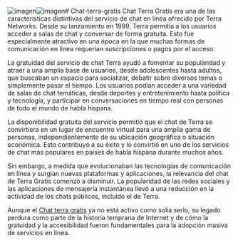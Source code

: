 ![imagen](https://github.com/urliambo/Chat-terra-gratis/assets/171377284/8d1a21b0-0963-4c6e-b2c3-09b3af1e3562)![imagen](https://github.com/urliambo/Chat-terra-gratis/assets/171377284/8d1a21b0-0963-4c6e-b2c3-09b3af1e3562)# Chat-terra-gratis
Chat Terra Gratis era una de las características distintivas del servicio de chat en línea ofrecido por Terra Networks. Desde su lanzamiento en 1999, Terra permitía a los usuarios acceder a salas de chat y conversar de forma gratuita. Esto fue especialmente atractivo en una época en la que muchas formas de comunicación en línea requerían suscripciones o pagos por el acceso.

La gratuidad del servicio de chat Terra ayudó a fomentar su popularidad y atraer a una amplia base de usuarios, desde adolescentes hasta adultos, que buscaban un espacio para socializar, debatir sobre diversos temas o simplemente pasar el tiempo. Los usuarios podían acceder a una variedad de salas de chat temáticas, desde deportes y entretenimiento hasta política y tecnología, y participar en conversaciones en tiempo real con personas de todo el mundo de habla hispana.

La disponibilidad gratuita del servicio permitió que el chat de Terra se convirtiera en un lugar de encuentro virtual para una amplia gama de personas, independientemente de su ubicación geográfica o situación económica. Esto contribuyó a su éxito y lo convirtió en uno de los servicios de chat más populares en países de habla hispana durante muchos años.

Sin embargo, a medida que evolucionaban las tecnologías de comunicación en línea y surgían nuevas plataformas y aplicaciones, la relevancia del chat de Terra Gratis comenzó a disminuir. La popularidad de las redes sociales y las aplicaciones de mensajería instantánea llevó a una reducción en la actividad de los chats públicos, incluido el de Terra.

Aunque el [Chat terra gratis](https://www.diario-as.es/conversar-con-otras-personas-en-chat-terra-gratis/) ya no está activo como solía serlo, su legado perdura como parte de la historia temprana de Internet y de cómo la gratuidad y la accesibilidad fueron fundamentales para la adopción masiva de servicios en línea.
